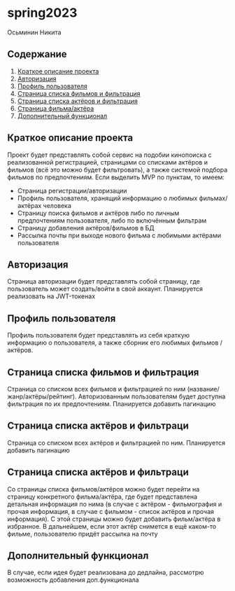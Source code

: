 # spring2023

Осьминин Никита

## Содержание

1. <a href = "#brief">Краткое описание проекта</a>
2. <a href = "#authorization">Авторизация</a>
3. <a href = "#profile">Профиль пользователя<a>
4. <a href = "#film_page">Страница списка фильмов и фильтрация<a>
5. <a href = "#actor_page">Страница списка актёров и фильтрация</a>
6. <a href = "#detail_info">Страница фильма/актёра</a>
7. <a href = "#extra_content">Дополнительный функционал</a>

## Краткое описание проекта
<a name = brief></a>
Проект будет представлять собой сервис на подобии кинопоиска с реализованной регистрацией, страницами со списками актёров и фильмов (всё это можно будет фильтровать), а также системой подбора фильмов по предпочтениям.
Если выделить MVP по пунктам, то имеем:
- Страница регистрации/авторизации
- Профиль пользователя, хранящий информацию о любимых фильмах/актёрах человека
- Страницу поиска фильмов и актёров либо по личным предпочтениям пользователя, либо по включённым фильтрам
- Страницу добавления актёров/фильмов в БД
- Рассылка почты при выходе нового фильма с любимыми актёрами пользователя

## Авторизация
<a name = authorization></a>
Страница авторизации будет представлять собой страницу, где пользователь может создать/войти в свой аккаунт. Планируется реализовать на JWT-токенах

## Профиль пользователя
<a name = profile></a>
Профиль пользователя будет представлять из себя краткую информацию о пользователя, а также сборник его любимых фильмов / актёров.

## Страница списка фильмов и фильтрация
<a name = film_page></a>
Страница со списком всех фильмов и фильтрацией по ним (название/жанр/актёры/рейтинг). Авторизованным пользователям будет доступна фильтрация по их предпочтениям. Планируется добавить пагинацию

## Страница списка актёров и фильтраци
<a name = actor_page></a>
Страница со списком всех актёров и фильтрацией по ним. Планируется добавить пагинацию

## Страница списка актёров и фильтраци
<a name = detail_info></a>
Со страницы списка фильмов/актёров можно будет перейти на страницу конкретного фильма/актёра, где будет представлена детальная информация по нима (в случае с актёром - фильмография и прочая информация, в случае с фильмом - список актёров и прочая информация). С этой страницы можно будет добавить фильм/актёра в избранное. В дальнейшем, если этот актёр снимется в ещё каком-то фильме, пользователю придёт рассылка на почту

## Дополнительный функционал
<a name = extra_content></a>
В случае, если идея будет реализована до дедлайна, рассмотрю возможность добавления доп.функционала
